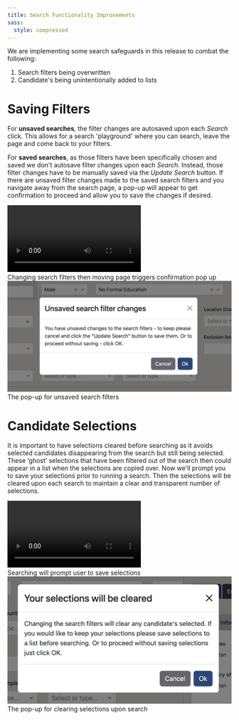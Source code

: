 ```yaml
---
title: Search Functionality Improvements
sass:
  style: compressed
---
```

We are implementing some search safeguards in this release to combat the following:
1. Search filters being overwritten
2. Candidate's being unintentionally added to lists

# Saving Filters
For <strong>unsaved searches</strong>, the filter changes are autosaved upon each <em>Search</em> click. This allows for a search 'playground' 
where you can search, leave the page and come back to your filters.

For <strong>saved searches</strong>, as those filters have been specifically chosen and saved we don't autosave filter 
changes upon each <em>Search</em>. Instead, those filter changes have to be manually saved via the <em>Update Search</em> button. If 
there are unsaved filter changes made to the saved search filters and you navigate away from the search page, a pop-up
will appear to get confirmation to proceed and allow you to save the changes if desired.
<div class="card-container">
    <div class="card-image-container-narrow">
        <video autoplay loop controls class="card-image">
            <source src="./../assets/images/v223/ChangeSearchFiltersOK.webm" type="video/webm">
        </video>
        <div class="card-image-caption">Changing search filters then moving page triggers confirmation pop up</div>
    </div>
    <div class="card-image-container-narrow">
        <img src="./../assets/images/v223/UnsavedChangesFilterModal.png" 
                alt="Proceed with Unsaved Filter Changes Modal" class="card-image">
        <div class="card-image-caption">The pop-up for unsaved search filters</div>
    </div>
</div>

# Candidate Selections
It is important to have selections cleared before searching as it avoids selected candidates disappearing from the 
search but still being selected. These ‘ghost’ selections that have been filtered out of the search 
then could appear in a list when the selections are copied over. Now we'll prompt you to save your selections 
prior to running a search. Then the selections will be cleared upon each search to maintain a clear and transparent 
number of selections.
<div class="card-container">
    <div class="card-image-container-narrow">
        <video autoplay loop controls class="card-image">
            <source src="./../assets/images/v223/ClearSelectionsOk.webm" type="video/webm">
        </video>
        <div class="card-image-caption">Searching will prompt user to save selections</div>
    </div>
    <div class="card-image-container-narrow">
        <img src="./../assets/images/v223/SelectionsClearModal.png" 
                alt="Proceed with Clear Selections Modal" class="card-image">
        <div class="card-image-caption">The pop-up for clearing selections upon search</div>
    </div>
</div>




